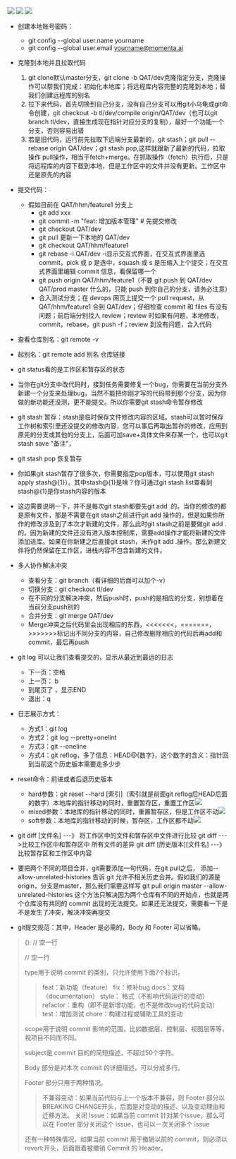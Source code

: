 ![](./Git/1.png) ![](./Git/2.png) ![](./Git/3.png)

* 创建本地账号密码：
  * git config --global user.name yourname
  * git config --global user.email [yourname@momenta.ai](mailto:yourname@momenta.ai)

* 克隆到本地并且拉取代码
  1. git clone默认master分支，git clone -b QAT/dev克隆指定分支，克隆操作可以帮我们完成：初始化本地库；将远程库内容完整的克隆到本地；替我们创建远程库的别名
  2. 拉下来代码，首先切换到自己分支，没有自己分支可以用git小乌龟或git命令创建，git checkout -b tl/dev/compile origin/QAT/dev（也可以git branch tl/dev，直接生成现在指针对应分支的复制），最好一个功能一个分支，否则容易出错
  3. 若是旧代码，运行前先拉取下远端分支最新的，git stash；git pull --rebase origin QAT/dev；git stash pop,这样就跟新了最新的代码，拉取操作 pull操作，相当于fetch+merge。在抓取操作（fetch）执行后，只是将远程库的内容下载到本地，但是工作区中的文件并没有更新。工作区中还是原先的内容 

* 提交代码：
  * 假如目前在 QAT/hhm/feature1 分支上
    * git add xxx
    * git commit -m "feat: 增加版本管理"  # 先提交修改
    * git checkout QAT/dev
    * git pull  更新一下本地的 QAT/dev
    * git checkout QAT/hhm/feature1
    * git rebase -i QAT/dev         -i显示交互式界面，在交互式界面里选 commit，pick 或 p 是选中，squash 或 s 是压缩入上个提交；在交互式界面里编辑 commit 信息，看保留哪一个
    * git push origin QAT/hhm/feature1（不要 git push 到 QAT/dev  QAT/prod master 什么的，只能 push 到你自己的分支，请务必注意）
    * 合入测试分支；在 devops 网页上提交一个 pull request，从 QAT/hhm/feature1 合到 QAT/dev；仔细检查 commit 和 files 有没有问题；前后端分别找人 review；review 时如果有问题，本地修改，commit，rebase，git push -f；review 到没有问题，合入代码

* 查看仓库别名：git remote -v
* 起别名：git remote add 别名 仓库链接

* git status看的是工作区和暂存区的状态

* 当你在git分支中改代码时，接到任务需要修复一个bug，你需要在当前分支外新建一个分支来处理bug，当然不能把你刚才写的代码带到那个分支，因为你做的新功能还没测，更不能提交。所以你需要git stash命令暂存修改

* git stash 暂存：stash是临时保存文件修改内容的区域。stash可以暂时保存工作树和索引里还没提交的修改内容，您可以事后再取出暂存的修改，应用到原先的分支或其他的分支上，后面可加save+具体文件来存某一个，也可以git stash save "备注"，

* git stash pop 恢复暂存

* 你如果git stash暂存了很多次，你需要指定pop版本，可以使用git stash apply stash@{1}）。其中stash@{1}是啥？你可通过git stash list查看到stash@{1}是你stash内容的版本

* 这边需要说明一下，并不是每次git stash都要先git add .的。当你的修改的都是原有文件，那是不需要在git stash之前进行git add 操作的，但是如果你所作的修改涉及到了本次才新建的文件，那么此时git stash之前是要做git add .的。因为新建的文件还没有进入版本控制库，需要add操作才能将新建的文件添加进库。如果在你新建之后直接git stash，未作git add .操作。那么新建文件将仍然保留在工作区，进栈内容不包含新建的文件。

* 多人协作解决冲突
  * 查看分支：git branch（看详细的后面可以加个-v）
  * 切换分支：git checkout tl/dev
  * 在不同的分支解决冲突，然后push时，push的是相应的分支，别想着在当前分支push别的
  * 合并分支：git merge QAT/dev
  * Merge冲突之后代码里会出现相应的东西，<<<<<<<，=======，>>>>>>>标记出不同分支的内容，自己修改删除相应的代码后再add和commit，最后再push

* git log 可以让我们查看提交的，显示从最近到最远的日志
  * 下一页：空格
  * 上一页： b
  * 到尾页了 ，显示END
  * 退出：q

* 日志展示方式：
  * 方式1：git log 
  * 方式2：git log --pretty=onelint
  * 方式3：git --oneline
  * 方式4：git reflog，多了信息：HEAD@{数字}，这个数字的含义：指针回到当前这个历史版本需要走多少步

* reset命令：前进或者后退历史版本
  * hard参数：git reset --hard [索引]（索引就是前面git reflog后HEAD后面的数字）本地库的指针移动的同时，重置暂存区，重置工作区![](./Git/4.png)
  * mixed参数：本地库的指针移动的同时，重置暂存区，但是工作区不动![](./Git/5.png)
  * soft参数：本地库的指针移动的时候，暂存区，工作区都不动![](./Git/6.png)

* git diff [文件名]   ---》   将工作区中的文件和暂存区中文件进行比较
  git diff --->比较工作区中和暂存区中 所有文件的差异
  git diff [历史版本][文件名]   ---》比较暂存区和工作区中内容

* 要把两个不同的项目合并，git需要添加一句代码，在git pull之后， 添加--allow-unrelated-histories  告诉 git 允许不相关历史合并。假如我们的源是origin，分支是master，那么我们需要这样写 git pull origin master --allow-unrelated-histories  这个方法只解决因为两个仓库有不同的开始点，也就是两个仓库没有共同的 commit 出现的无法提交。如果还无法提交，需要看一下是不是发生了冲突，解决冲突再提交

* git提交规范：其中，Header 是必需的，Body 和 Footer 可以省略。
> <type>(<scope>): <subject>
> // 空一行
> <body>
> // 空一行
> <footer>
> 
> type用于说明 commit 的类别，只允许使用下面7个标识。
> > feat：新功能（feature）
> > fix：修补bug
> > docs：文档（documentation）
> > style： 格式（不影响代码运行的变动）
> > refactor：重构（即不是新增功能，也不是修改bug的代码变动）
> > test：增加测试
> > chore：构建过程或辅助工具的变动
> 
> scope用于说明 commit 影响的范围，比如数据层、控制层、视图层等等，视项目不同而不同。
> 
> subject是 commit 目的的简短描述，不超过50个字符。
> 
> Body 部分是对本次 commit 的详细描述，可以分成多行。
> 
> Footer 部分只用于两种情况。
> > 不兼容变动：如果当前代码与上一个版本不兼容，则 Footer 部分以BREAKING CHANGE开头，后面是对变动的描述、以及变动理由和迁移方法。
> > 关闭 Issue：如果当前 commit 针对某个issue，那么可以在 Footer 部分关闭这个 issue，也可以一次关闭多个 issue
> 
> 还有一种特殊情况，如果当前 commit 用于撤销以前的 commit，则必须以revert:开头，后面跟着被撤销 Commit 的 Header。
```
